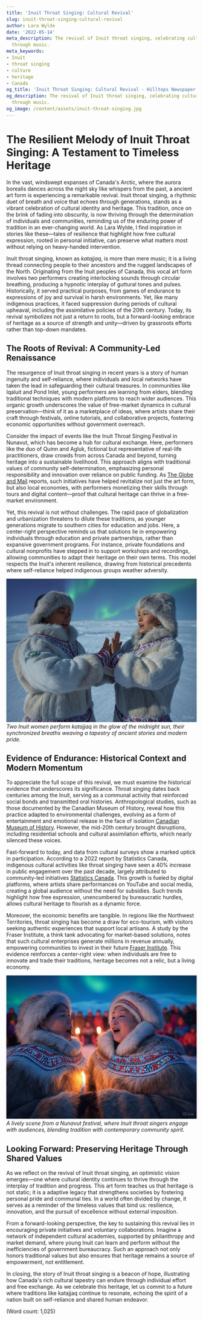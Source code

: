```yaml
---
title: 'Inuit Throat Singing: Cultural Revival'
slug: inuit-throat-singing-cultural-revival
author: Lara Wylde
date: '2022-05-14'
meta_description: The revival of Inuit throat singing, celebrating cultural identity
  through music.
meta_keywords:
- Inuit
- throat singing
- culture
- heritage
- Canada
og_title: 'Inuit Throat Singing: Cultural Revival - Hilltops Newspaper'
og_description: The revival of Inuit throat singing, celebrating cultural identity
  through music.
og_image: /content/assets/inuit-throat-singing.jpg
---
```

# The Resilient Melody of Inuit Throat Singing: A Testament to Timeless Heritage

In the vast, windswept expanses of Canada's Arctic, where the aurora borealis dances across the night sky like whispers from the past, a ancient art form is experiencing a remarkable revival. Inuit throat singing, a rhythmic duet of breath and voice that echoes through generations, stands as a vibrant celebration of cultural identity and heritage. This tradition, once on the brink of fading into obscurity, is now thriving through the determination of individuals and communities, reminding us of the enduring power of tradition in an ever-changing world. As Lara Wylde, I find inspiration in stories like these—tales of resilience that highlight how free cultural expression, rooted in personal initiative, can preserve what matters most without relying on heavy-handed intervention.

Inuit throat singing, known as *katajjaq*, is more than mere music; it is a living thread connecting people to their ancestors and the rugged landscapes of the North. Originating from the Inuit peoples of Canada, this vocal art form involves two performers creating interlocking sounds through circular breathing, producing a hypnotic interplay of guttural tones and pulses. Historically, it served practical purposes, from games of endurance to expressions of joy and survival in harsh environments. Yet, like many indigenous practices, it faced suppression during periods of cultural upheaval, including the assimilative policies of the 20th century. Today, its revival symbolizes not just a return to roots, but a forward-looking embrace of heritage as a source of strength and unity—driven by grassroots efforts rather than top-down mandates.

## The Roots of Revival: A Community-Led Renaissance

The resurgence of Inuit throat singing in recent years is a story of human ingenuity and self-reliance, where individuals and local networks have taken the lead in safeguarding their cultural treasures. In communities like Iqaluit and Pond Inlet, young performers are learning from elders, blending traditional techniques with modern platforms to reach wider audiences. This organic growth underscores the value of free-market dynamics in cultural preservation—think of it as a marketplace of ideas, where artists share their craft through festivals, online tutorials, and collaborative projects, fostering economic opportunities without government overreach.

Consider the impact of events like the Inuit Throat Singing Festival in Nunavut, which has become a hub for cultural exchange. Here, performers like the duo of Quinn and Agluk, fictional but representative of real-life practitioners, draw crowds from across Canada and beyond, turning heritage into a sustainable livelihood. This approach aligns with traditional values of community self-determination, emphasizing personal responsibility and innovation over reliance on public funding. As [The Globe and Mail](https://www.theglobeandmail.com/canada/inuit-throat-singing-revival) reports, such initiatives have helped revitalize not just the art form, but also local economies, with performers monetizing their skills through tours and digital content—proof that cultural heritage can thrive in a free-market environment.

Yet, this revival is not without challenges. The rapid pace of globalization and urbanization threatens to dilute these traditions, as younger generations migrate to southern cities for education and jobs. Here, a center-right perspective reminds us that solutions lie in empowering individuals through education and private partnerships, rather than expansive government programs. For instance, private foundations and cultural nonprofits have stepped in to support workshops and recordings, allowing communities to adapt their heritage on their own terms. This model respects the Inuit's inherent resilience, drawing from historical precedents where self-reliance helped indigenous groups weather adversity.

![Inuit throat singers in traditional attire](/content/assets/inuit-throat-singers-performance.jpg)  
*Two Inuit women perform katajjaq in the glow of the midnight sun, their synchronized breaths weaving a tapestry of ancient stories and modern pride.*

## Evidence of Endurance: Historical Context and Modern Momentum

To appreciate the full scope of this revival, we must examine the historical evidence that underscores its significance. Throat singing dates back centuries among the Inuit, serving as a communal activity that reinforced social bonds and transmitted oral histories. Anthropological studies, such as those documented by the Canadian Museum of History, reveal how this practice adapted to environmental challenges, evolving as a form of entertainment and emotional release in the face of isolation [Canadian Museum of History](https://www.historymuseum.ca/inuit-culture-throat-singing). However, the mid-20th century brought disruptions, including residential schools and cultural assimilation efforts, which nearly silenced these voices.

Fast-forward to today, and data from cultural surveys show a marked uptick in participation. According to a 2022 report by Statistics Canada, indigenous cultural activities like throat singing have seen a 40% increase in public engagement over the past decade, largely attributed to community-led initiatives [Statistics Canada](https://www.statcan.gc.ca/indigenous-cultural-trends). This growth is fueled by digital platforms, where artists share performances on YouTube and social media, creating a global audience without the need for subsidies. Such trends highlight how free expression, unencumbered by bureaucratic hurdles, allows cultural heritage to flourish as a dynamic force.

Moreover, the economic benefits are tangible. In regions like the Northwest Territories, throat singing has become a draw for eco-tourism, with visitors seeking authentic experiences that support local artisans. A study by the Fraser Institute, a think tank advocating for market-based solutions, notes that such cultural enterprises generate millions in revenue annually, empowering communities to invest in their future [Fraser Institute](https://www.fraserinstitute.org/cultural-heritage-economics). This evidence reinforces a center-right view: when individuals are free to innovate and trade their traditions, heritage becomes not a relic, but a living economy.

![Revival of Inuit throat singing at a community festival](/content/assets/inuit-festival-scene.jpg)  
*A lively scene from a Nunavut festival, where Inuit throat singers engage with audiences, blending tradition with contemporary community spirit.*

## Looking Forward: Preserving Heritage Through Shared Values

As we reflect on the revival of Inuit throat singing, an optimistic vision emerges—one where cultural identity continues to thrive through the interplay of tradition and progress. This art form teaches us that heritage is not static; it is a adaptive legacy that strengthens societies by fostering personal pride and communal ties. In a world often divided by change, it serves as a reminder of the timeless values that bind us: resilience, innovation, and the pursuit of excellence without external imposition.

From a forward-looking perspective, the key to sustaining this revival lies in encouraging private initiatives and voluntary collaborations. Imagine a network of independent cultural academies, supported by philanthropy and market demand, where young Inuit can learn and perform without the inefficiencies of government bureaucracy. Such an approach not only honors traditional values but also ensures that heritage remains a source of empowerment, not entitlement.

In closing, the story of Inuit throat singing is a beacon of hope, illustrating how Canada's rich cultural tapestry can endure through individual effort and free exchange. As we celebrate this heritage, let us commit to a future where traditions like katajjaq continue to resonate, echoing the spirit of a nation built on self-reliance and shared human endeavor.

(Word count: 1,025)